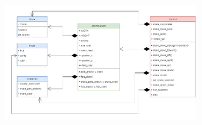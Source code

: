 ![HIW_Diagram](https://github.com/Emericdefay/OCR_Train_Snake/blob/main/xml_snake_diagram.png?raw=true)
